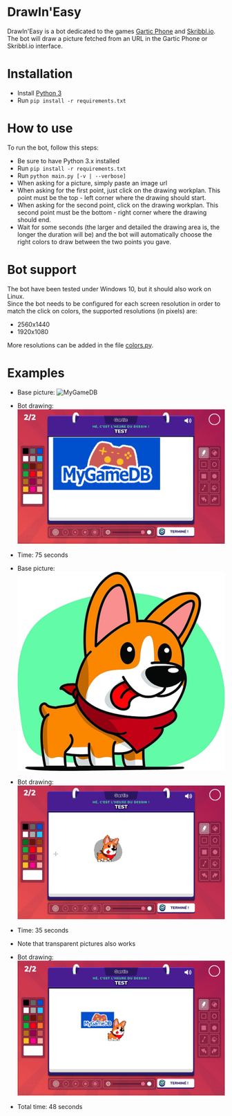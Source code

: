 # DrawIn'Easy

DrawIn'Easy is a bot dedicated to the games [Gartic Phone](https://garticphone.com/) and [Skribbl.io](https://skribbl.io/). 
The bot will draw a picture fetched from an URL in the Gartic Phone or Skribbl.io interface.

# Installation

- Install [Python 3](https://www.python.org/downloads/)
- Run `pip install -r requirements.txt`

# How to use

To run the bot, follow this steps:  
- Be sure to have Python 3.x installed
- Run `pip install -r requirements.txt`
- Run `python main.py [-v | --verbose]`
- When asking for a picture, simply paste an image url
- When asking for the first point, just click on the drawing workplan. This point must be the top - left corner where the drawing should start.
- When asking for the second point, click on the drawing workplan. This second point must be the bottom - right corner where the drawing should end.
- Wait for some seconds (the larger and detailed the drawing area is, the longer the duration will be) and the bot will automatically choose the right colors to draw between the two points you gave.

# Bot support

The bot have been tested under Windows 10, but it should also work on Linux.  
Since the bot needs to be configured for each screen resolution in order to match the click on colors, the supported resolutions (in pixels) are:
- 2560x1440
- 1920x1080

More resolutions can be added in the file [colors.py](colors.py).

# Examples

- Base picture: ![MyGameDB](https://mygamedb.com/public/images/logo/mygamedb-logo.png)
- Bot drawing: ![MyGameDB](./examples/mygamedb.jpg)
- Time: 75 seconds


- Base picture: ![Dog](./test_pictures/cartoon_dog.jpg)
- Bot drawing: ![Dog](./examples/dog.jpg)
- Time: 35 seconds


- Note that transparent pictures also works
- Bot drawing: ![Dog](./examples/mygamedb_dog.jpg)
- Total time: 48 seconds

